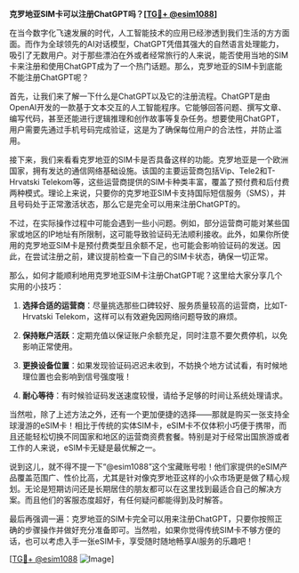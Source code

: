 **克罗地亚SIM卡可以注册ChatGPT吗？[[TG💪+ @esim1088](https://t.me/s/esim1088)]**

在当今数字化飞速发展的时代，人工智能技术的应用已经渗透到我们生活的方方面面。而作为全球领先的AI对话模型，ChatGPT凭借其强大的自然语言处理能力，吸引了无数用户。对于那些漂泊在外或者经常旅行的人来说，能否使用当地的SIM卡来注册和使用ChatGPT成为了一个热门话题。那么，克罗地亚的SIM卡到底能不能注册ChatGPT呢？

首先，让我们来了解一下什么是ChatGPT以及它的注册流程。ChatGPT是由OpenAI开发的一款基于文本交互的人工智能程序。它能够回答问题、撰写文章、编写代码，甚至还能进行逻辑推理和创作故事等复杂任务。想要使用ChatGPT，用户需要先通过手机号码完成验证，这是为了确保每位用户的合法性，并防止滥用。

接下来，我们来看看克罗地亚的SIM卡是否具备这样的功能。克罗地亚是一个欧洲国家，拥有发达的通信网络基础设施。该国的主要运营商包括Vip、Tele2和T-Hrvatski Telekom等，这些运营商提供的SIM卡种类丰富，覆盖了预付费和后付费两种模式。理论上来说，只要你的克罗地亚SIM卡支持国际短信服务（SMS），并且号码处于正常激活状态，那么它是完全可以用来注册ChatGPT的。

不过，在实际操作过程中可能会遇到一些小问题。例如，部分运营商可能对某些国家或地区的IP地址有所限制，这可能导致验证码无法顺利接收。此外，如果你所使用的克罗地亚SIM卡是预付费类型且余额不足，也可能会影响验证码的发送。因此，在尝试注册之前，建议提前检查一下自己的SIM卡状态，确保一切正常。

那么，如何才能顺利地用克罗地亚SIM卡注册ChatGPT呢？这里给大家分享几个实用的小技巧：

1. **选择合适的运营商**：尽量挑选那些口碑较好、服务质量较高的运营商，比如T-Hrvatski Telekom，这样可以有效避免因网络问题导致的麻烦。
   
2. **保持账户活跃**：定期充值以保证账户余额充足，同时注意不要欠费停机，以免影响正常使用。

3. **更换设备位置**：如果发现验证码迟迟未收到，不妨换个地方试试看，有时候地理位置也会影响到信号强度哦！

4. **耐心等待**：有时候验证码发送速度较慢，请给予足够的时间让系统处理请求。

当然啦，除了上述方法之外，还有一个更加便捷的选择——那就是购买一张支持全球漫游的eSIM卡！相比于传统的实体SIM卡，eSIM卡不仅体积小巧便于携带，而且还能轻松切换不同国家和地区的运营商资费套餐。特别是对于经常出国旅游或者工作的人来说，eSIM卡无疑是最优解之一。

说到这儿，就不得不提一下“@esim1088”这个宝藏账号啦！他们家提供的eSIM产品覆盖范围广、性价比高，尤其是针对像克罗地亚这样的小众市场更是做了精心规划。无论是短期访问还是长期居住的朋友都可以在这里找到最适合自己的解决方案。而且他们的客服态度超好，有任何疑问都能得到及时解答。

最后再强调一遍：克罗地亚的SIM卡完全可以用来注册ChatGPT，只要你按照正确的步骤操作并做好充分准备即可。当然啦，如果你觉得传统SIM卡不够方便的话，也可以考虑入手一张eSIM卡，享受随时随地畅享AI服务的乐趣吧！

[[TG💪+ @esim1088](https://t.me/s/esim1088) ![Image](https://i.postimg.cc/4NQfJmqS/Snipaste-2025-05-13-00-14-12.png)]